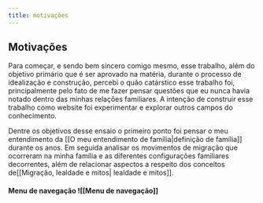 ```yaml
---
title: motivações
---
```

## Motivações
Para começar,  e sendo bem sincero comigo mesmo, esse trabalho, além do objetivo primário que é ser aprovado na matéria, durante o processo de idealização e construção, percebi o quão catárstico esse trabalho foi, principalmente pelo fato de me fazer pensar questões que eu nunca havia notado dentro das minhas relações familiares. A intenção de construir esse trabalho como website foi experimentar e explorar outros campos do conhecimento.

Dentre os objetivos desse ensaio o primeiro ponto foi pensar o meu entendimento da [[O meu entendimento de família|definição de família]] durante os anos. Em seguida analisar os movimentos de migração que ocorreram na minha família e as diferentes configurações familiares decorrentes, além de relacionar aspectos a respeito dos conceitos de[[Migração, lealdade e mitos| lealdade e mitos]].






#### Menu de navegação ![[Menu de navegação]]
